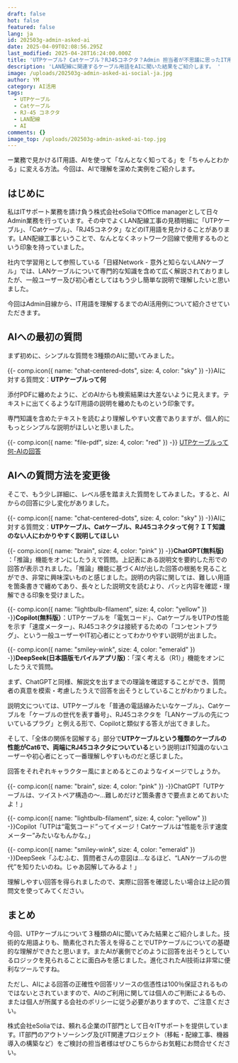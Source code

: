 ```yaml
---
draft: false
hot: false
featured: false
lang: ja
id: 202503g-admin-asked-ai
date: 2025-04-09T02:08:56.295Z
last_modified: 2025-04-28T16:24:00.000Z
title: 'UTPケーブル? Catケーブル？RJ45コネクタ？Admin 担当者が不思議に思ったIT用語をAIに聞いてみた '
description: 'LAN配線に関連するケーブル用語をAIに聞いた結果をご紹介します。 '
image: /uploads/202503g-admin-asked-ai-social-ja.jpg
author: YM
category: AI活用
tags:
  - UTPケーブル
  - Catケーブル
  - RJ-45 コネクタ
  - LAN配線
  - AI
comments: {}
image_top: /uploads/202503g-admin-asked-ai-top.jpg
---
```

ー業務で見かけるIT用語、AIを使って「なんとなく知ってる」を「ちゃんとわかる」に変える方法。今回は、AIで理解を深めた実例をご紹介します。

<!--more-->

## はじめに
私はITサポート業務を請け負う株式会社eSoliaでOffice managerとして日々Admin業務を行っています。その中でよくLAN配線工事の見積明細に「UTPケーブル」、「Catケーブル」、「RJ45コネクタ」などのIT用語を見かけることがあります。LAN配線工事ということで、なんとなくネットワーク回線で使用するものという印象を持っていました。

社内で学習用として参照している「日経Network - 意外と知らないLANケーブル」では、LANケーブルについて専門的な知識を含めて広く解説されておりましたが、一般ユーザー及び初心者としてはもう少し簡単な説明で理解したいと思いました。

今回はAdmin目線から、IT用語を理解するまでのAI活用例について紹介させていただきます。 

## AIへの最初の質問
まず初めに、シンプルな質問を3種類のAIに聞いてみました。

{{- comp.icon({ name: "chat-centered-dots", size: 4, color: "sky" }) -}}AIに対する質問文：**UTPケーブルって何**

添付PDFに纏めたように、どのAIからも検索結果は大差ないように見えます。テキストに出てくるようなIT用語の説明を纏めたものという印象です。

専門知識を含めたテキストを読むより理解しやすい文書でありますが、個人的にもっとシンプルな説明がほしいと思いました。

{{- comp.icon({ name: "file-pdf", size: 4, color: "red" }) -}}
[UTPケーブルって何-AIの回答](/uploads/excel-20250307-「utpケーブルって何」によるaiの回答(jpn).pdf)

## AIへの質問方法を変更後
そこで、もう少し詳細に、レベル感を踏まえた質問をしてみました。すると、AIからの回答に少し変化がありました。 

{{- comp.icon({ name: "chat-centered-dots", size: 4, color: "sky" }) -}}AIに対する質問文：**UTPケーブル、Catケーブル、RJ45コネクタって何？ＩＴ知識のない人にわかりやすく説明してほしい** 

{{- comp.icon({ name: "brain", size: 4, color: "pink" }) -}}**ChatGPT(無料版)** ：「推論」機能をオンにしたうえで質問。上記表にある説明文を要約した形での回答が表示されました。「推論」機能に基づくAIが出した回答の根拠を見ることができ、非常に興味深いものと感じました。説明の内容に関しては、難しい用語を箇条書きで纏めてあり、長々とした説明文を読むより、パッと内容を確認・理解できる印象を受けました。 

{{- comp.icon({ name: "lightbulb-filament", size: 4, color: "yellow" }) -}}**Copilot(無料版）**：UTPケーブルを「電気コード」、CatケーブルをUTPの性能を示す「速度メーター」、RJ45コネクタは接続するための「コンセントプラグ」、という一般ユーザーやIT初心者にとってわかりやすい説明が出ました。 

{{- comp.icon({ name: "smiley-wink", size: 4, color: "emerald" }) -}}**DeepSeek(日本語版モバイルアプリ版)**：「深く考える（R1）」機能をオンにしたうえで質問。

まず、ChatGPTと同様、解説文を出すまでの理論を確認することができ、質問者の真意を模索・考慮したうえで回答を出そうとしていることがわかりました。 

説明文については、UTPケーブルを「普通の電話線みたいなケーブル」、Catケーブルを「ケーブルの世代を表す番号」、RJ45コネクタを「LANケーブルの先についているプラグ」と例える形で、Copilotと類似する答えが出てきました。 

そして、「全体の関係を図解する」部分で**UTPケーブルという種類のケーブルの性能がCat6で、両端にRJ45コネクタについている**という説明はIT知識のないユーザーや初心者にとって一番理解しやすいものだと感じました。 

回答をそれぞれキャラクター風にまとめるとこのようなイメージでしょうか。 

{{- comp.icon({ name: "brain", size: 4, color: "pink" }) -}}ChatGPT「UTPケーブルは、ツイストペア構造の～…難しめだけど箇条書きで要点まとめておいたよ！」 

{{- comp.icon({ name: "lightbulb-filament", size: 4, color: "yellow" }) -}}Copilot「UTPは“電気コード”ってイメージ！Catケーブルは“性能を示す速度メーター”みたいなもんかな。」 

{{- comp.icon({ name: "smiley-wink", size: 4, color: "emerald" }) -}}DeepSeek「ふむふむ、質問者さんの意図は…なるほど、“LANケーブルの世代”を知りたいのね。じゃあ図解してみるよ！」 

理解しやすい回答を得られましたので、実際に回答を確認したい場合は上記の質問文を使ってみてください。

## まとめ
今回、UTPケーブルについて３種類のAIに聞いてみた結果とご紹介しました。技術的な用語よりも、簡素化された答えを得ることでUTPケーブルについての基礎的な理解ができたと思います。またAIが裏側でどのように回答を出そうとしているロジックを見られることに面白みを感じました。進化されたAI技術は非常に便利なツールですね。 

ただし、AIによる回答の正確性や回答リソースの信憑性は100％保証されるものではないとされていますので、AIのご利用に関しては個人のご判断によるもの、または個人が所属する会社のポリシーに従う必要がありますので、ご注意ください。 

株式会社eSoliaでは、頼れる企業のIT部門として日々ITサポートを提供しています。IT部門のアウトソーシング及びIT関連プロジェクト（移転・配線工事、機器導入の構築など）をご検討の担当者様はぜひこちらからお気軽にお問合せください。
